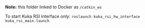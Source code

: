 **Note:**  this folder linked to Docker as `/catkin_ws`

To start Kuka RSI interface only: `roslaunch kuka_rsi_hw_interface kuka_rsi_main.launch`